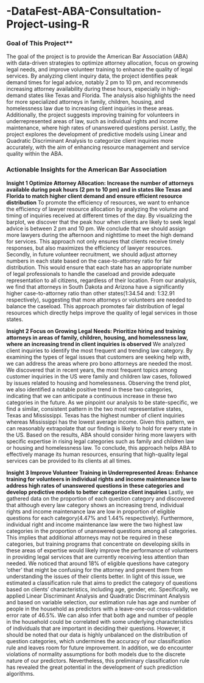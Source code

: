 # -DataFest-ABA-Consultation-Project-using-R

### Goal of This Project**
The goal of the project is to provide the American Bar Association (ABA) with data-driven strategies to optimize attorney allocation, focus on growing legal needs, and improve volunteer training to enhance the quality of legal services. By analyzing client inquiry data, the project identifies peak demand times for legal advice, notably 2 pm to 10 pm, and recommends increasing attorney availability during these hours, especially in high-demand states like Texas and Florida. The analysis also highlights the need for more specialized attorneys in family, children, housing, and homelessness law due to increasing client inquiries in these areas. Additionally, the project suggests improving training for volunteers in underrepresented areas of law, such as individual rights and income maintenance, where high rates of unanswered questions persist. Lastly, the project explores the development of predictive models using Linear and Quadratic Discriminant Analysis to categorize client inquiries more accurately, with the aim of enhancing resource management and service quality within the ABA.

### Actionable Insights for the American Bar Association
**Insight 1 Optimize Attorney Allocation: Increase the number of attorneys available during peak hours (2 pm to 10 pm) and in states like Texas and Florida to match higher client demand and ensure efficient resource distribution**
To promote the efficiency of resources, we want to enhance the efficiency of lawyer resource allocation by analyzing the volume and timing of inquiries received at different times of the day. By visualizing the barplot, we discover that the peak hour when clients are likely to seek legal advice is between 2 pm and 10 pm. We conclude that we should assign more lawyers during the afternoon and nighttime to meet the high demand for services. This approach not only ensures that clients receive timely responses, but also maximizes the efficiency of lawyer resources. Secondly, in future volunteer recruitment, we should adjust attorney numbers in each state based on the case-to-attorney ratio for fair distribution. This would ensure that each state has an appropriate number of legal professionals to handle the caseload and provide adequate representation to all citizens, regardless of their location. From our analysis, we find that attorneys in South Dakota and Arizona have a significantly higher case-to-attorney ratio than other states(1:34.54 and: 1:32.91 respectively), suggesting that more attorneys or volunteers are needed to balance the caseload. This approach promotes fair distribution of legal resources which directly helps improve the quality of legal services in those states.

**Insight 2 Focus on Growing Legal Needs: Prioritize hiring and training attorneys in areas of family, children, housing, and homelessness law, where an increasing trend in client inquiries is observed**
We analyzed client inquiries to identify the most frequent and trending law category. By examining the types of legal issues that customers are seeking help with, we can address the areas where pro bono attorneys are needed the most. We discovered that in recent years, the most
frequent topics among customer inquiries in the US were family and children law cases, followed by issues related to housing and homelessness. Observing the trend plot, we also identified a notable positive trend in these two categories, indicating that we can anticipate a continuous increase in these
two categories in the future. As we pinpoint our analysis to be state-specific, we find a similar, consistent pattern in the two most representative states, Texas and Mississippi. Texas has the highest number of client inquiries whereas Mississippi has the lowest average income. Given this pattern, we can reasonably extrapolate that our finding is likely to hold for every state in the US. Based on the results, ABA should consider hiring more lawyers with specific expertise in rising legal categories such as family and children law or housing and homelessness law. To conclude, this approach helps ABA to effectively manage its human resources, ensuring that high-quality legal services can be provided to its clients at all times.

**Insight 3 Improve Volunteer Training in Underrepresented Areas: Enhance training for volunteers in individual rights and income maintenance law to address high rates of unanswered questions in these categories and develop predictive models to better categorize client inquiries**
Lastly, we gathered data on the proportion of each question category and discovered that although every law category shows an increasing trend, individual rights and income maintenance law are low in proportion of eligible questions for each category(4.47% and 1.44% respectively). Furthermore,
individual right and income maintenance law were the two highest law categories in the proportion of unanswered questions among all categories. This implies that additional attorneys may not be required in these categories, but training programs that concentrate on developing skills in these areas of expertise would likely improve the performance of volunteers in providing legal services that are currently receiving less attention than needed. We noticed that around 18% of eligible questions have category ‘other’ that might be confusing for the attorney and prevent them from understanding the issues of their clients better. In light of this issue, we estimated a classification rule that aims to predict the category of questions based on clients’ characteristics, including age, gender, etc. Specifically, we applied Linear Discriminant Analysis and Quadratic Discriminant Analysis and based on variable selection, our estimation rule has age and number of people in the household as predictors with a leave-one-out cross-validation error rate of 46.5%. We can also infer that both age and number of people in the household could be correlated with some underlying characteristics of individuals that are important in deciding their questions. However, it should be noted that our data is highly unbalanced on the distribution of question categories, which undermines the accuracy of our classification rule and leaves room for future improvement. In addition, we do encounter violations of normality assumptions for both models due to the discrete nature of our predictors. Nevertheless, this preliminary classification rule has revealed the great potential in the development of such prediction algorithms.
